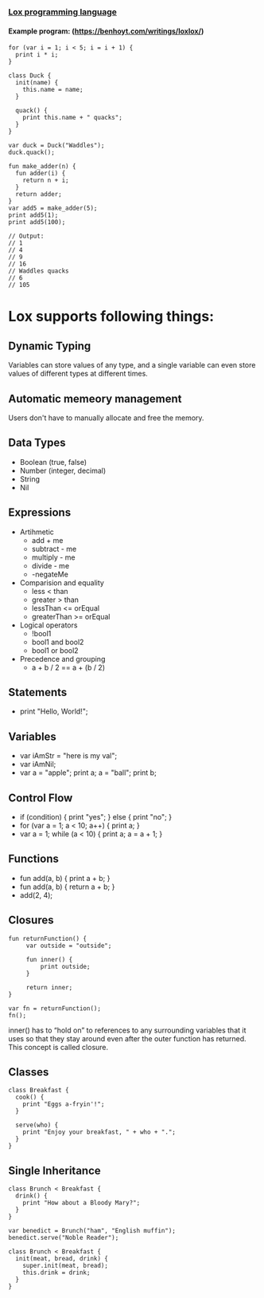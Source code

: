 ### [Lox programming language](https://craftinginterpreters.com/the-lox-language.html)

#### Example program: (https://benhoyt.com/writings/loxlox/)
```
for (var i = 1; i < 5; i = i + 1) {
  print i * i;
}

class Duck {
  init(name) {
    this.name = name;
  }

  quack() {
    print this.name + " quacks";
  }
}

var duck = Duck("Waddles");
duck.quack();

fun make_adder(n) {
  fun adder(i) {
    return n + i;
  }
  return adder;
}
var add5 = make_adder(5);
print add5(1);
print add5(100);

// Output:
// 1
// 4
// 9
// 16
// Waddles quacks
// 6
// 105

```


# Lox supports following things:

## Dynamic Typing
Variables can store values of any type, and a single variable can even store values of different types at different times.
## Automatic memeory management
Users don't have to manually allocate and free the memory.
## Data Types
   - Boolean (true, false)
   - Number (integer, decimal)
   - String 
   - Nil
## Expressions
   - Artihmetic
     - add + me
     - subtract - me
     - multiply - me
     - divide - me
     - -negateMe
   - Comparision and equality
     - less < than
     - greater > than
     - lessThan <= orEqual
     - greaterThan >= orEqual
   - Logical operators
     - !bool1
     - bool1 and bool2
     - bool1 or bool2
   - Precedence and grouping
     - a + b / 2 == a + (b / 2)
## Statements
   - print "Hello, World!";
## Variables
   - var iAmStr = "here is my val";
   - var iAmNil;
   - var a = "apple"; print a; a = "ball"; print b;
## Control Flow
   - if (condition) { print "yes"; } else { print "no"; }
   - for (var a = 1; a < 10; a++) { print a; }
   - var a = 1; while (a < 10) { print a; a = a + 1; }
## Functions
   - fun add(a, b) { print a + b; }
   - fun add(a, b) { return a + b; }
   - add(2, 4);
## Closures
   ```
fun returnFunction() {
        var outside = "outside";

        fun inner() {
            print outside;
        }

        return inner;
}

var fn = returnFunction();
fn();
   ```
inner() has to “hold on” to references to any surrounding variables that it uses so that they stay around even after the outer function has returned. This concept is called closure.
## Classes
```
class Breakfast {
  cook() {
    print "Eggs a-fryin'!";
  }

  serve(who) {
    print "Enjoy your breakfast, " + who + ".";
  }
}
```
## Single Inheritance
```
class Brunch < Breakfast {
  drink() {
    print "How about a Bloody Mary?";
  }
}

var benedict = Brunch("ham", "English muffin");
benedict.serve("Noble Reader");
```
```
class Brunch < Breakfast {
  init(meat, bread, drink) {
    super.init(meat, bread);
    this.drink = drink;
  }
}
```
